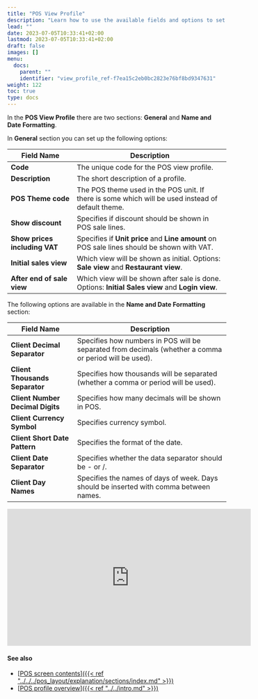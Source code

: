 ```yaml
---
title: "POS View Profile"
description: "Learn how to use the available fields and options to set up the POS View Profile."
lead: ""
date: 2023-07-05T10:33:41+02:00
lastmod: 2023-07-05T10:33:41+02:00
draft: false
images: []
menu:
  docs:
    parent: ""
    identifier: "view_profile_ref-f7ea15c2eb0bc2823e76bf8bd9347631"
weight: 122
toc: true
type: docs
---
```


In the **POS View Profile** there are two sections: **General** and **Name and Date Formatting**.

In **General** section you can set up the following options:

| Field Name      | Description |
| ----------- | ----------- |
| **Code**       | The unique code for the POS view profile.   |
| **Description**   | The short description of a profile.        |
| **POS Theme code**  | The POS theme used in the POS unit. If there is some which will be used instead of default theme. |
| **Show discount** | Specifies if discount should be shown in POS sale lines. |
| **Show prices including VAT** | Specifies if **Unit price** and **Line amount** on POS sale lines should be shown with VAT. |
| **Initial sales view** | Which view will be shown as initial. Options: **Sale view** and **Restaurant view**. |
| **After end of sale view** | Which view will be shown after sale is done. Options: **Initial Sales view** and **Login view**. |


The following options are available in the **Name and Date Formatting** section:

| Field Name      | Description |
| ----------- | ----------- |
| **Client Decimal Separator**       | Specifies how numbers in POS will be separated from decimals (whether a comma or period will be used).     |
| **Client Thousands Separator**   | Specifies how thousands will be separated (whether a comma or period will be used).        |
| **Client Number Decimal Digits**  | Specifies how many decimals will be shown in POS. |
| **Client Currency Symbol** | Specifies currency symbol. |
| **Client Short Date Pattern** |  Specifies the format of the date. |
| **Client Date Separator** |  Specifies whether the data separator should be - or /. |
| **Client Day Names** |  Specifies the names of days of week. Days should be inserted with comma between names. |


<iframe width="560" height="315" src="https://www.youtube.com/embed/xmJ_q4eWDY4" title="YouTube video player" frameborder="0" allow="accelerometer; autoplay; clipboard-write; encrypted-media; gyroscope; picture-in-picture; web-share" allowfullscreen></iframe>

#### See also

- [<ins>POS screen contents<ins>]({{< ref "../../../pos_layout/explanation/sections/index.md" >}})
- [<ins>POS profile overview<ins>]({{< ref "../../intro.md" >}})
